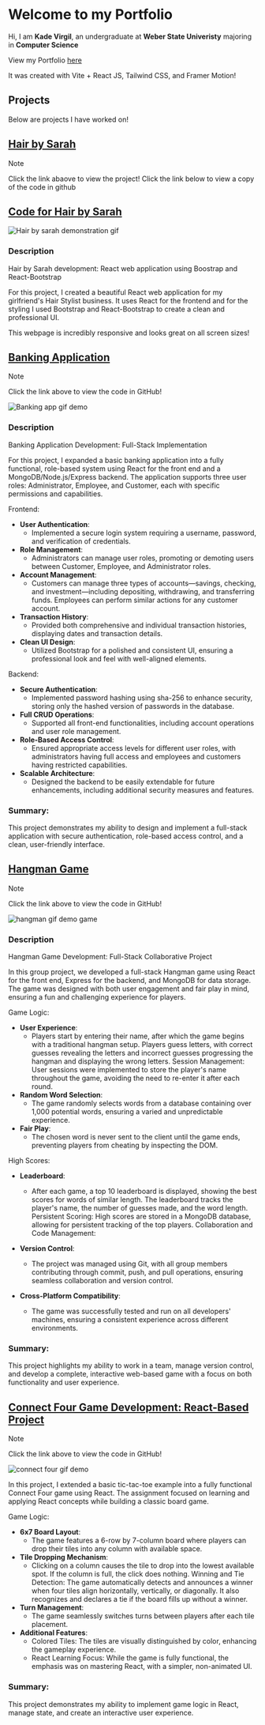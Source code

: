 # Welcome to my Portfolio
Hi, I am **Kade Virgil**, an undergraduate at **Weber State Univeristy** majoring in **Computer Science**

View my Portfolio [here](https://kadevirgil.github.io/test-portfolio/)

It was created with Vite + React JS, Tailwind CSS, and Framer Motion!

## Projects
Below are projects I have worked on!

## [Hair by Sarah](https://hairbysarah.netlify.app/)
> [!NOTE]
> Click the link abaove to view the project!
> Click the link below to view a copy of the code in github

## [Code for Hair by Sarah](https://github.com/kadevirgil/test-portfolio/tree/main/projects/hair-by-sarah%20-%20Copy)

![Hair by sarah demonstration gif](/gifs/hair-by-sarah.gif)

### Description
Hair by Sarah development: React web application using Boostrap and React-Bootstrap

For this project, I created a beautiful React web application for my girlfriend's Hair Stylist 
business. It uses React for the frontend and for the styling I used Bootstrap and React-Bootstrap
to create a clean and professional UI.

This webpage is incredibly responsive and looks great on all screen sizes!


## [Banking Application](https://github.com/kadevirgil/test-portfolio/tree/main/projects/Banking-App)

> [!NOTE]
> Click the link above to view the code in GitHub!

![Banking app gif demo](/gifs/banking-app.gif)

### Description
Banking Application Development: Full-Stack Implementation

For this project, I expanded a basic banking application into a fully functional, role-based system using React for the front end and a MongoDB/Node.js/Express backend. The application supports three user roles: Administrator, Employee, and Customer, each with specific permissions and capabilities.

Frontend:

- **User Authentication**:
  - Implemented a secure login system requiring a username, password, and verification of credentials.
- **Role Management**:
  - Administrators can manage user roles, promoting or demoting users between Customer, Employee, and Administrator roles.
- **Account Management**:
  - Customers can manage three types of accounts—savings, checking, and investment—including depositing, withdrawing, and transferring funds. Employees can perform similar actions for any customer account.
- **Transaction History**:
  - Provided both comprehensive and individual transaction histories, displaying dates and transaction details.
- **Clean UI Design**:
  - Utilized Bootstrap for a polished and consistent UI, ensuring a professional look and feel with well-aligned elements.

Backend:

- **Secure Authentication**:
  - Implemented password hashing using sha-256 to enhance security, storing only the hashed version of passwords in the database.
- **Full CRUD Operations**:
  - Supported all front-end functionalities, including account operations and user role management.
- **Role-Based Access Control**:
  - Ensured appropriate access levels for different user roles, with administrators having full access and employees and customers having restricted capabilities.
- **Scalable Architecture**:
  - Designed the backend to be easily extendable for future enhancements, including additional security measures and features.

### Summary: 
This project demonstrates my ability to design and implement a full-stack application with secure authentication, role-based access control, and a clean, user-friendly interface.

## [Hangman Game](https://github.com/kadevirgil/test-portfolio/tree/main/projects/CS3750_Hangman_Game)

> [!NOTE]
> Click the link above to view the code in GitHub!

![hangman gif demo game](/gifs/hangman-game.gif)

### Description
Hangman Game Development: Full-Stack Collaborative Project

In this group project, we developed a full-stack Hangman game using React for the front end, Express for the backend, and MongoDB for data storage. The game was designed with both user engagement and fair play in mind, ensuring a fun and challenging experience for players.

Game Logic:

- **User Experience**:
  - Players start by entering their name, after which the game begins with a traditional hangman setup. Players guess letters, with correct guesses revealing the letters and incorrect guesses progressing the hangman and displaying the wrong letters.
Session Management: User sessions were implemented to store the player's name throughout the game, avoiding the need to re-enter it after each round.
- **Random Word Selection**:
  - The game randomly selects words from a database containing over 1,000 potential words, ensuring a varied and unpredictable experience.
- **Fair Play**:
  - The chosen word is never sent to the client until the game ends, preventing players from cheating by inspecting the DOM.
  
High Scores:

- **Leaderboard**:
  - After each game, a top 10 leaderboard is displayed, showing the best scores for words of similar length. The leaderboard tracks the player's name, the number of guesses made, and the word length.
Persistent Scoring: High scores are stored in a MongoDB database, allowing for persistent tracking of the top players.
Collaboration and Code Management:

- **Version Control**:
  - The project was managed using Git, with all group members contributing through commit, push, and pull operations, ensuring seamless collaboration and version control.
- **Cross-Platform Compatibility**:
  - The game was successfully tested and run on all developers' machines, ensuring a consistent experience across different environments.

### Summary: 
This project highlights my ability to work in a team, manage version control, and develop a complete, interactive web-based game with a focus on both functionality and user experience.

## [Connect Four Game Development: React-Based Project](https://github.com/kadevirgil/test-portfolio/tree/main/projects/connect-four)

> [!NOTE]
> Click the link above to view the code in GitHub!

![connect four gif demo](/gifs/connect-4.gif)

In this project, I extended a basic tic-tac-toe example into a fully functional Connect Four game using React. The assignment focused on learning and applying React concepts while building a classic board game.

Game Logic:

- **6x7 Board Layout**:
    - The game features a 6-row by 7-column board where players can drop their tiles into any column with available space.
- **Tile Dropping Mechanism**:
    - Clicking on a column causes the tile to drop into the lowest available spot. If the column is full, the click does nothing.
Winning and Tie Detection: The game automatically detects and announces a winner when four tiles align horizontally, vertically, or diagonally. It also recognizes and declares a tie if the board fills up without a winner.
- **Turn Management**:
    - The game seamlessly switches turns between players after each tile placement.
- **Additional Features**:
    - Colored Tiles: The tiles are visually distinguished by color, enhancing the gameplay experience.
    - React Learning Focus: While the game is fully functional, the emphasis was on mastering React, with a simpler, non-animated UI.

### Summary:
This project demonstrates my ability to implement game logic in React, manage state, and create an interactive user experience.


